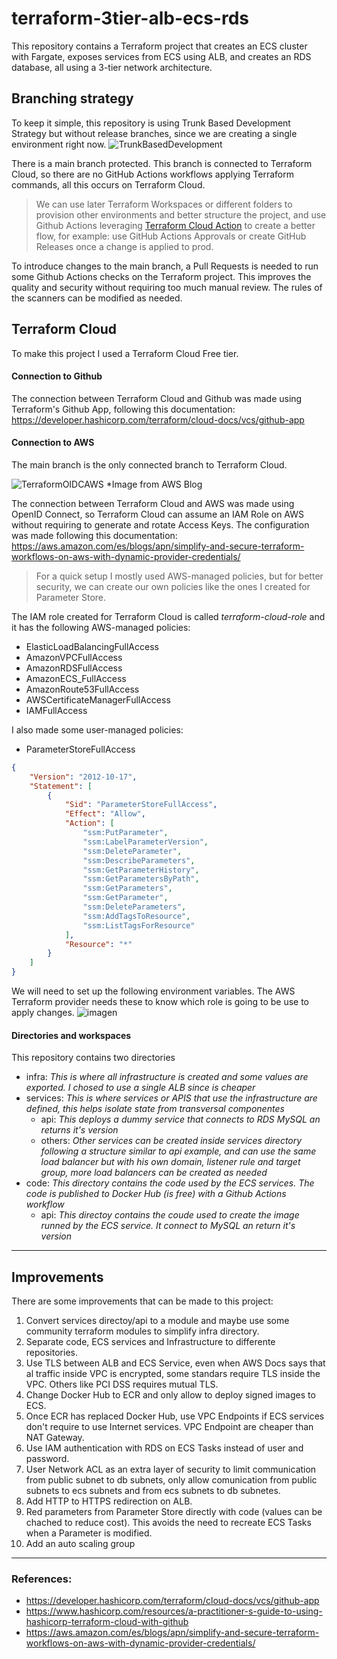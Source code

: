 # terraform-3tier-alb-ecs-rds
This repository contains a Terraform project that creates an ECS cluster with Fargate, exposes services from ECS using ALB, and creates an RDS database, all using a 3-tier network architecture.

## Branching strategy
To keep it simple, this repository is using Trunk Based Development Strategy but without release branches, since we are creating a single environment right now.
![TrunkBasedDevelopment](https://trunkbaseddevelopment.com/trunk1c.png)

There is a main branch protected. This branch is connected to Terraform Cloud, so there are no GitHub Actions workflows applying Terraform commands, all this occurs on Terraform Cloud.

> We can use later Terraform Workspaces or different folders to provision other environments and better structure the project, and use Github Actions leveraging [Terraform Cloud Action](https://developer.hashicorp.com/terraform/tutorials/automation/github-actions) to create a better flow, for example: use GitHub Actions Approvals or create GitHub Releases once a change is applied to prod.

To introduce changes to the main branch, a Pull Requests is needed to run some Github Actions checks on the Terraform project. This improves the quality and security without requiring too much manual review. The rules of the scanners can be modified as needed.

## Terraform Cloud
To make this project I used a Terraform Cloud Free tier.

#### Connection to Github

The connection between Terraform Cloud and Github was made using Terraform's Github App, following this documentation: https://developer.hashicorp.com/terraform/cloud-docs/vcs/github-app

#### Connection to AWS

The main branch is the only connected branch to Terraform Cloud.

![TerraformOIDCAWS](https://d2908q01vomqb2.cloudfront.net/77de68daecd823babbb58edb1c8e14d7106e83bb/2023/03/01/HashiCorp-Terraform-Provider-3.png)
*Image from AWS Blog

The connection between Terraform Cloud and AWS was made using OpenID Connect, so Terraform Cloud can assume an IAM Role on AWS without requiring to generate and rotate Access Keys. The configuration was made following this documentation: https://aws.amazon.com/es/blogs/apn/simplify-and-secure-terraform-workflows-on-aws-with-dynamic-provider-credentials/

> For a quick setup I mostly used AWS-managed policies, but for better security, we can create our own policies like the ones I created for Parameter Store.

The IAM role created for Terraform Cloud is called _terraform-cloud-role_ and it has the following AWS-managed policies:
- ElasticLoadBalancingFullAccess
- AmazonVPCFullAccess
- AmazonRDSFullAccess
- AmazonECS_FullAccess
- AmazonRoute53FullAccess
- AWSCertificateManagerFullAccess
- IAMFullAccess

I also made some user-managed policies:
- ParameterStoreFullAccess

```json
{
    "Version": "2012-10-17",
    "Statement": [
        {
            "Sid": "ParameterStoreFullAccess",
            "Effect": "Allow",
            "Action": [
                "ssm:PutParameter",
                "ssm:LabelParameterVersion",
                "ssm:DeleteParameter",
                "ssm:DescribeParameters",
                "ssm:GetParameterHistory",
                "ssm:GetParametersByPath",
                "ssm:GetParameters",
                "ssm:GetParameter",
                "ssm:DeleteParameters",
                "ssm:AddTagsToResource",
                "ssm:ListTagsForResource"
            ],
            "Resource": "*"
        }
    ]
}
```

We will need to set up the following environment variables. The AWS Terraform provider needs these to know which role is going to be use to apply changes.
![imagen](https://github.com/manraog/terraform-3tier-alb-ecs-rds/assets/5847960/f918e53a-f0f5-4632-a869-80f78d6156bb)

#### Directories and workspaces

This repository contains two directories

- infra: _This is where all infrastructure is created and some values are exported. I chosed to use a single ALB since is cheaper_
- services: _This is where services or APIS that use the infrastructure are defined, this helps isolate state from transversal componentes_ 
    - api: _This deploys a dummy service that connects to RDS MySQL an returns it's version_
    - others: _Other services can be created inside services directory following a structure similar to api example, and can use the same load balancer but with his own domain, listener rule and target group, more load balancers can be created as needed_
- code: _This directory contains the code used by the ECS services. The code is published to Docker Hub (is free) with a Github Actions workflow_
    - api: _This directoy contains the coude used to create the image runned by the ECS service. It connect to MySQL an return it's version_

---------------

## Improvements

There are some improvements that can be made to this project:


1. Convert services directoy/api to a module and maybe use some community terraform modules to simplify infra directory.
2. Separate code, ECS services and Infrastructure to differente repositories.
3. Use TLS between ALB and ECS Service, even when AWS Docs says that al traffic inside VPC is encrypted, some standars require TLS inside the VPC. Others like PCI DSS requires mutual TLS.
4. Change Docker Hub to ECR and only allow to deploy signed images to ECS.
5. Once ECR has replaced Docker Hub, use VPC Endpoints if ECS services don't require to use Internet services. VPC Endpoint are cheaper than NAT Gateway.
6. Use IAM authentication with RDS on ECS Tasks instead of user and password.
7. User Network ACL as an extra layer of security to limit communication from public subnet to db subnets, only allow comunication from public subnets to ecs subnets and from ecs subnets to db subnetes.
8. Add HTTP to HTTPS redirection on ALB.
9. Red parameters from Parameter Store directly with code (values can be chached to reduce cost). This avoids the need to recreate ECS Tasks when a Parameter is modified.
10. Add an auto scaling group

---------------
### References:
- https://developer.hashicorp.com/terraform/cloud-docs/vcs/github-app
- https://www.hashicorp.com/resources/a-practitioner-s-guide-to-using-hashicorp-terraform-cloud-with-github
- https://aws.amazon.com/es/blogs/apn/simplify-and-secure-terraform-workflows-on-aws-with-dynamic-provider-credentials/
